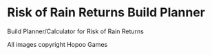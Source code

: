 # Risk of Rain Returns Build Planner
Build Planner/Calculator for Risk of Rain Returns

All images copyright Hopoo Games